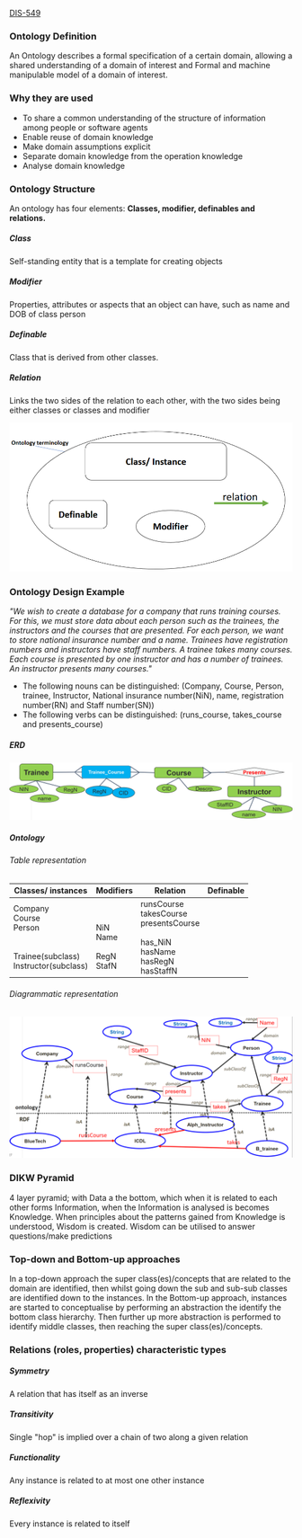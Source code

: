 [DIS-549](DIS-549.md)
### Ontology Definition
An Ontology describes a formal specification of a certain domain, allowing a shared understanding of a domain of interest and Formal and machine manipulable model of a domain of interest. 
### Why they are used
- To share a common understanding of the structure of information among people or software agents
- Enable reuse of domain knowledge
- Make domain assumptions explicit
- Separate domain knowledge from the operation knowledge
- Analyse domain knowledge
### Ontology Structure
An ontology has four elements: **Classes, modifier, definables and relations.** 
##### Class
Self-standing entity that is a template for creating objects
##### Modifier
Properties, attributes or aspects that an object can have, such as name and DOB of class person
##### Definable
Class that is derived from other classes.
##### Relation
Links the two sides of the relation to each other, with the two sides being either classes or classes and modifier

![](_attachments/Pasted%20image%2020240402163245.png)

### Ontology Design Example
*"We wish to create a database for a company that runs training
courses. For this, we must store data about each person such as the
trainees, the instructors and the courses that are presented. For each
person, we want to store national insurance number and a name.
Trainees have registration numbers and instructors have staff
numbers. A trainee takes many courses. Each course is presented
by one instructor and has a number of trainees. An instructor
presents many courses."*
- The following nouns can be distinguished: (Company, Course, Person, trainee, Instructor, National insurance number(NiN), name, registration number(RN) and Staff number(SN))
- The following verbs can be distinguished: (runs_course, takes_course and presents_course)
##### ERD
![](_attachments/Pasted%20image%2020240404172156.png)
##### Ontology
###### Table representation

| Classes/ instances                                                                               | Modifiers                                 | Relation                                                                                                     | Definable |
| ------------------------------------------------------------------------------------------------ | ----------------------------------------- | ------------------------------------------------------------------------------------------------------------ | --------- |
| Company<br>Course<br>Person<br> <br> <br>     Trainee(subclass)<br>     Instructor(subclass)<br> | <br><br>NiN<br>Name<br><br> RegN<br>StafN | runsCourse<br> takesCourse<br> presentsCourse <br> <br> has_NiN <br> hasName <br> hasRegN <br> hasStaffN<br> |           |
###### Diagrammatic representation
![](_attachments/Pasted%20image%2020240404173156.png)

### DIKW Pyramid
4 layer pyramid; with Data a the bottom, which when it is related to each other forms Information, when the Information is analysed is becomes Knowledge. When principles about the patterns gained from Knowledge is understood, Wisdom is created. 
Wisdom can be utilised to answer questions/make predictions

### Top-down and Bottom-up approaches
In a top-down approach the super class(es)/concepts that are related to the domain are identified, then whilst going down the sub and sub-sub classes are identified down to the instances. In the Bottom-up approach, instances are started to conceptualise by performing an abstraction the identify the bottom class hierarchy. Then further up more abstraction is performed to identify middle classes, then reaching the super class(es)/concepts.

### Relations (roles, properties) characteristic types
##### Symmetry
A relation that has itself as an inverse
##### Transitivity
Single "hop" is implied over a chain of two along a given relation
##### Functionality
Any instance is related to at most one other instance
##### Reflexivity
Every instance is related to itself


